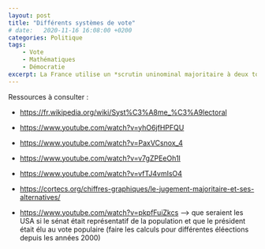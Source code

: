```yaml
---
layout: post
title: "Différents systèmes de vote"
# date:   2020-11-16 16:08:00 +0200
categories: Politique
tags:
    - Vote
    - Mathématiques
    - Démocratie
excerpt: La France utilise un *scrutin uninominal majoritaire à deux tours* pour élire le Président de la République. Mais quels sont les différents systèmes de votes existants et théoriques ? Quels sont leurs particularités, leurs avantages et leurs inconvénients ?
---
```



Ressources à consulter :

* <https://fr.wikipedia.org/wiki/Syst%C3%A8me_%C3%A9lectoral>
* <https://www.youtube.com/watch?v=yhO6jfHPFQU>
* <https://www.youtube.com/watch?v=PaxVCsnox_4>
* <https://www.youtube.com/watch?v=v7gZPEeOh1I>
* <https://www.youtube.com/watch?v=vfTJ4vmIsO4>
* <https://cortecs.org/chiffres-graphiques/le-jugement-majoritaire-et-ses-alternatives/>

* <https://www.youtube.com/watch?v=pkpfFuiZkcs> --> que seraient les USA si le sénat était représentatif de la population et que le président était élu au vote populaire (faire les calculs pour différentes éléections depuis les années 2000)
